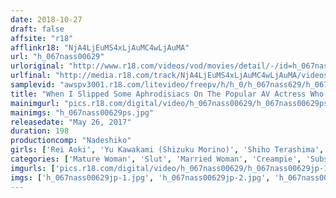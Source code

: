 ```yaml
---
date: 2018-10-27
draft: false
affsite: "r18"
afflinkr18: "NjA4LjEuMS4xLjAuMC4wLjAuMA"
url: "h_067nass00629"
urloriginal: "http://www.r18.com/videos/vod/movies/detail/-/id=h_067nass00629"
urlfinal: "http://media.r18.com/track/NjA4LjEuMS4xLjAuMC4wLjAuMA/videos/vod/movies/detail/-/id=h_067nass00629"
samplevid: "awspv3001.r18.com/litevideo/freepv/h/h_0/h_067nass629/h_067nass629_dmb_w.mp4"
title: "When I Slipped Some Aphrodisiacs On The Popular AV Actress Who Moved In Next Door, She Transformed Into An Ultra Slut! Maybe The Stress And Lust From Her Daily Life Caused This Explosion!? 2"
mainimgurl: "pics.r18.com/digital/video/h_067nass00629/h_067nass00629ps.jpg"
mainimgs: "h_067nass00629ps.jpg"
releasedate: "May 26, 2017"
duration: 198
productioncomp: "Nadeshiko"
girls: ['Rei Aoki', 'Yu Kawakami (Shizuku Morino)', 'Shiho Terashima', 'Ayumi Shinoda', 'Ayako Inoue']
categories: ['Mature Woman', 'Slut', 'Married Woman', 'Creampie', 'Substance Use', 'Hi-Def']
imgurls: ['pics.r18.com/digital/video/h_067nass00629/h_067nass00629jp-1.jpg', 'pics.r18.com/digital/video/h_067nass00629/h_067nass00629jp-2.jpg', 'pics.r18.com/digital/video/h_067nass00629/h_067nass00629jp-3.jpg', 'pics.r18.com/digital/video/h_067nass00629/h_067nass00629jp-4.jpg', 'pics.r18.com/digital/video/h_067nass00629/h_067nass00629jp-5.jpg', 'pics.r18.com/digital/video/h_067nass00629/h_067nass00629jp-6.jpg', 'pics.r18.com/digital/video/h_067nass00629/h_067nass00629jp-7.jpg', 'pics.r18.com/digital/video/h_067nass00629/h_067nass00629jp-8.jpg', 'pics.r18.com/digital/video/h_067nass00629/h_067nass00629jp-9.jpg', 'pics.r18.com/digital/video/h_067nass00629/h_067nass00629jp-10.jpg', 'pics.r18.com/digital/video/h_067nass00629/h_067nass00629jp-11.jpg', 'pics.r18.com/digital/video/h_067nass00629/h_067nass00629jp-12.jpg', 'pics.r18.com/digital/video/h_067nass00629/h_067nass00629jp-13.jpg', 'pics.r18.com/digital/video/h_067nass00629/h_067nass00629jp-14.jpg', 'pics.r18.com/digital/video/h_067nass00629/h_067nass00629jp-15.jpg', 'pics.r18.com/digital/video/h_067nass00629/h_067nass00629jp-16.jpg', 'pics.r18.com/digital/video/h_067nass00629/h_067nass00629jp-17.jpg', 'pics.r18.com/digital/video/h_067nass00629/h_067nass00629jp-18.jpg', 'pics.r18.com/digital/video/h_067nass00629/h_067nass00629jp-19.jpg', 'pics.r18.com/digital/video/h_067nass00629/h_067nass00629jp-20.jpg']
imgs: ['h_067nass00629jp-1.jpg', 'h_067nass00629jp-2.jpg', 'h_067nass00629jp-3.jpg', 'h_067nass00629jp-4.jpg', 'h_067nass00629jp-5.jpg', 'h_067nass00629jp-6.jpg', 'h_067nass00629jp-7.jpg', 'h_067nass00629jp-8.jpg', 'h_067nass00629jp-9.jpg', 'h_067nass00629jp-10.jpg', 'h_067nass00629jp-11.jpg', 'h_067nass00629jp-12.jpg', 'h_067nass00629jp-13.jpg', 'h_067nass00629jp-14.jpg', 'h_067nass00629jp-15.jpg', 'h_067nass00629jp-16.jpg', 'h_067nass00629jp-17.jpg', 'h_067nass00629jp-18.jpg', 'h_067nass00629jp-19.jpg', 'h_067nass00629jp-20.jpg']
---
```

